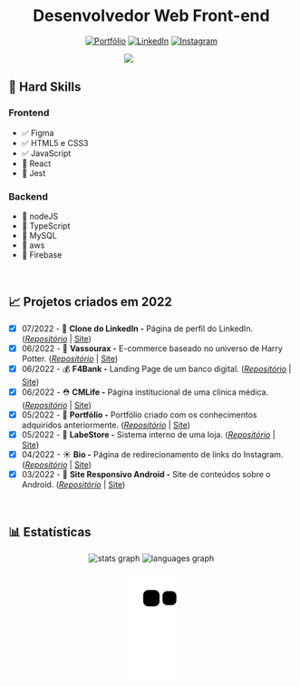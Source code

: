 <div align="center">
 
 # Desenvolvedor Web Front-end
 
[![Portfólio](https://img.shields.io/badge/Portfólio-%23000000.svg?style=for-the-badge&logoColor=#FF7139)](https://matheusqueirozds.vercel.app/)
[![LinkedIn](https://img.shields.io/badge/linkedin-%230077B5.svg?style=for-the-badge&logo=linkedin&logoColor=white)](https://www.linkedin.com/in/matheusqueirozds)
[![Instagram](https://img.shields.io/badge/Instagram-%23E4405F.svg?style=for-the-badge&logo=Instagram&logoColor=white)](https://www.instagram.com/matheusqueirozds.dev)
 
</div>

<div>
<img src="https://blush.design/api/download?shareUri=_2IjHTdNy2WLooYb&c=Monochromatic_0%7E67c3cc-0.2%7E52dc82_Skin_0%7Eb18058-0.2%7Eb18058&w=800&h=800&fm=png" max-width="300rem" width="300rem" align="right">
<div/>
 
<br>
 
<main>
<h2>💪 Hard Skills</h2>

<h3>Frontend</h3>
 <ul>
   <li>✅ Figma</li>
   <li>✅ HTML5 e CSS3</li>
   <li>✅ JavaScript </li>
   <li>🚫 React</li>
   <li>🚫 Jest</li>
 </ul> 
 
 <h3>Backend</h3>
 <ul>
   <li>🚫 nodeJS</li>
   <li>🚫 TypeScript</li>
   <li>🚫 MySQL </li>
   <li>🚫 aws</li>
   <li>🚫 Firebase</li>
 </ul> 
</main>
 
<br>
 
## 📈 Projetos criados em 2022
 
- [x] 07/2022 - 🧹 **Clone do LinkedIn -** Página de perfil do LinkedIn. ([*Repositório*](https://github.com/matheusqueirozds/clone-linkedin) | [Site](https://labedin.vercel.app/))
- [x] 06/2022 - 🧹 **Vassourax -** E-commerce baseado no universo de Harry Potter. ([*Repositório*](https://github.com/matheusqueirozds/vassourax) | [Site](https://vassourax.vercel.app/))
- [x] 06/2022 - 💰 **F4Bank -** Landing Page de um banco digital. ([*Repositório*](https://github.com/matheusqueirozds/f4bank) | [Site](https://futurebank.vercel.app/))
- [x] 06/2022 - ⛑ **CMLife -** Página institucional de uma clínica médica. ([*Repositório*](https://github.com/matheusqueirozds/clinica-medica) | [Site](https://clinicamedica.vercel.app/))
- [x] 05/2022 - 📜 **Portfólio -** Portfólio criado com os conhecimentos adquiridos anteriormente. ([*Repositório*](https://github.com/matheusqueirozds/projeto-portfolio) | [Site](https://matheusqueirozds.vercel.app/))
- [x] 05/2022 - 🛒 **LabeStore -** Sistema interno de uma loja. ([*Repositório*](https://github.com/matheusqueirozds/html-sistema-loja) | [Site](https://html-sistema-loja.vercel.app/))
- [x] 04/2022 - ☀ **Bio -** Página de redirecionamento de links do Instagram. ([*Repositório*](https://github.com/matheusqueirozds/bio) | [Site](https://bio-matheusqueirozds.vercel.app/))
- [x] 03/2022 - 🤖 **Site Responsivo Android -** Site de conteúdos sobre o Android. ([*Repositório*](https://github.com/matheusqueirozds/site-responsivo-android) | [Site](https://site-responsivo-android.vercel.app/))
  
<br>

<h2>📊 Estatísticas</h2>

<div align="center">

<div align="center">
  <img src="https://github-readme-stats.vercel.app/api?hide_title=false&hide_rank=false&show_icons=true&include_all_commits=true&count_private=true&disable_animations=false&theme=dark&locale=pt-br&hide_border=false&custom_title=Minhas estatísticas&username=matheusqueirozds" height="150" alt="stats graph"  />
  <img src="https://github-readme-stats.vercel.app/api/top-langs?locale=pt-br&hide_title=false&layout=compact&card_width=320&langs_count=5&theme=dark&hide_border=false&username=matheusqueirozds" height="150" alt="languages graph"  />
</div>


![snake gif](https://github.com/matheusqueirozds/matheusqueirozds/blob/output/github-contribution-grid-snake.svg)

</div>

<br>
